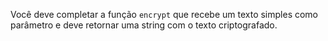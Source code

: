 Você deve completar a função `encrypt` que recebe um texto simples como parâmetro e deve retornar uma string com o texto criptografado.